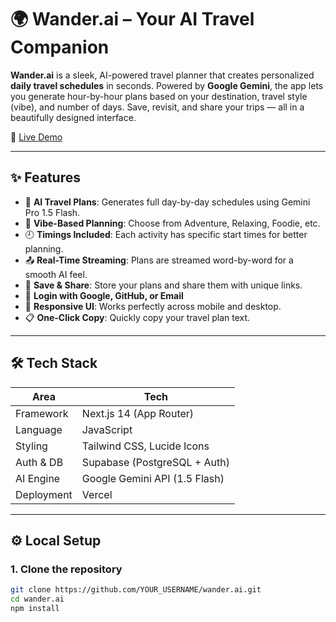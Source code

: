 # 🌍 Wander.ai – Your AI Travel Companion

**Wander.ai** is a sleek, AI-powered travel planner that creates personalized **daily travel schedules** in seconds. Powered by **Google Gemini**, the app lets you generate hour-by-hour plans based on your destination, travel style (vibe), and number of days. Save, revisit, and share your trips — all in a beautifully designed interface.

🚀 [Live Demo](voyara-x4zm.vercel.app/)

---

## ✨ Features

- 🧠 **AI Travel Plans**: Generates full day-by-day schedules using Gemini Pro 1.5 Flash.
- 🎯 **Vibe-Based Planning**: Choose from Adventure, Relaxing, Foodie, etc.
- 🕘 **Timings Included**: Each activity has specific start times for better planning.
- 📤 **Real-Time Streaming**: Plans are streamed word-by-word for a smooth AI feel.
- 💾 **Save & Share**: Store your plans and share them with unique links.
- 🔐 **Login with Google, GitHub, or Email**
- 📱 **Responsive UI**: Works perfectly across mobile and desktop.
- 📋 **One-Click Copy**: Quickly copy your travel plan text.

---

## 🛠️ Tech Stack

| Area        | Tech                          |
|-------------|-------------------------------|
| Framework   | Next.js 14 (App Router)       |
| Language    | JavaScript                    |
| Styling     | Tailwind CSS, Lucide Icons    |
| Auth & DB   | Supabase (PostgreSQL + Auth)  |
| AI Engine   | Google Gemini API (1.5 Flash) |
| Deployment  | Vercel                        |

---

## ⚙️ Local Setup

### 1. Clone the repository
```bash
git clone https://github.com/YOUR_USERNAME/wander.ai.git
cd wander.ai
npm install
